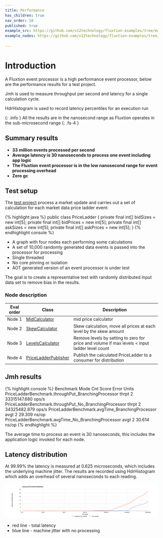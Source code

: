 ```yaml
---
title: Performance
has_children: true
nav_order: 10
published: true
example_src: https://github.com/v12technology/fluxtion-examples/tree/main/jmh
example_nodes: https://github.com/v12technology/fluxtion-examples/tree/main/jmh/src/main/java/com/fluxtion/example/jmh/pricer/node

---
```


# Introduction

A Fluxtion event processor is a high performance event processor, below are the performance results for a test project. 

Jmh is used to measure throughput per second and latency for a single calculation cycle. 

HdrHistogram is used to record latency percentiles for an execution run

{: .info }
All the results are in the nanosecond range as Fluxtion operates in the sub-microsecond range
{: .fs-4 }

## Summary results

* **33 million events processed per second** 
* **Average latency is 30 nanoseconds to process one event including app logic** 
* **The Fluxtion event processor is in the low nanosecond range for event processing overhead**
* **Zero gc**

## Test setup

The [test project]({{page.example_src}}) process a market update and carries out a set of calculation for each
market data price ladder event:

{% highlight java %}
public class PriceLadder {
    private final int[] bidSizes = new int[5];
    private final int[] bidPrices = new int[5];
    private final int[] askSizes = new int[5];
    private final int[] askPrices = new int[5];
}
{% endhighlight console %}

* A graph with four nodes each performing some calculations
* A set of 10,000 randomly generated data events is passed into the processor for processing
* Single threaded
* No core pinning or isolation
* AOT generated version of an event processor is under test

The goal is to create a representative test with randomly distributed input data set to remove bias in the results.  

### Node description

| Eval order  | Class                                                                    | Description                                                                                    |
|-------------|--------------------------------------------------------------------------|------------------------------------------------------------------------------------------------|
| Node 1      | [MidCalculator]({{page.example_nodes}}/MidCalculator.java)               | mid price calculator                                                                           |
| Node 2      | [SkewCalculator]({{page.example_nodes}}/SkewCalculator.java)             | Skew calculation, move all prices at each level by the skew amount                             |
| Node 3      | [LevelsCalculator]({{page.example_nodes}}/LevelsCalculator.java)         | Remove levels by setting to zero for price and volume if max levels < input ladder level count |
| Node 4      | [PriceLadderPublisher]({{page.example_nodes}}/PriceLadderPublisher.java) | Publish the calculated PriceLadder to a consumer for distribution                              |

## Jmh results

{% highlight console %}
Benchmark                                               Mode  Cnt         Score   Error  Units
PriceLadderBenchmark.throughPut_BranchingProcessor     thrpt    2  33315147.680          ops/s
PriceLadderBenchmark.throughPut_No_BranchingProcessor  thrpt    2  34325482.879          ops/s
PriceLadderBenchmark.avgTime_BranchingProcessor         avgt    2        29.309          ns/op
PriceLadderBenchmark.avgTime_No_BranchingProcessor      avgt    2        30.614          ns/op
{% endhighlight %}

The average time to process an event is 30 nanoseconds, this includes the application logic  invoked for each node.

## Latency distribution 
At 99.99% the latency is measured at 0.625 microseconds, which includes the underlying machine jitter. The results are 
recorded using HdrHistogram which adds an overhead of several nanoseconds to each reading.

![](../images/latyency.png)

* red line - total latency
* blue line - machine jitter with no processing
